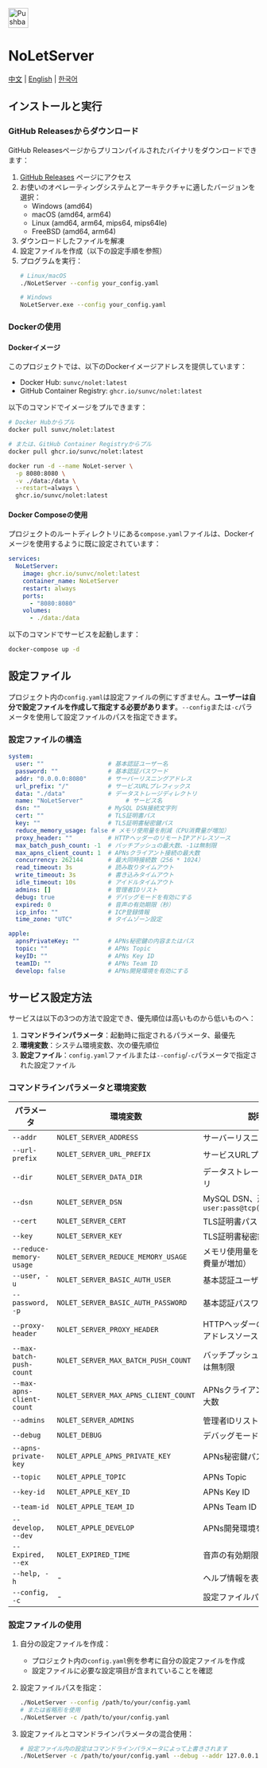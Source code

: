 [<img src="https://developer.apple.com/assets/elements/badges/download-on-the-app-store.svg"
alt="Pushback App"
height="40">](https://apps.apple.com/us/app/id6615073345)
# NoLetServer

[中文](./README.md) | [English](./README_EN.md) | [한국어](./README_KR.md)

## インストールと実行

### GitHub Releasesからダウンロード

GitHub Releasesページからプリコンパイルされたバイナリをダウンロードできます：

1. [GitHub Releases](https://github.com/sunvc/NoLetServer/releases) ページにアクセス
2. お使いのオペレーティングシステムとアーキテクチャに適したバージョンを選択：
   - Windows (amd64)
   - macOS (amd64, arm64)
   - Linux (amd64, arm64, mips64, mips64le)
   - FreeBSD (amd64, arm64)
3. ダウンロードしたファイルを解凍
4. 設定ファイルを作成（以下の設定手順を参照）
5. プログラムを実行：
   ```bash
   # Linux/macOS
   ./NoLetServer --config your_config.yaml
   
   # Windows
   NoLetServer.exe --config your_config.yaml
   ```

### Dockerの使用

#### Dockerイメージ

このプロジェクトでは、以下のDockerイメージアドレスを提供しています：

- Docker Hub: `sunvc/nolet:latest`
- GitHub Container Registry: `ghcr.io/sunvc/nolet:latest`

以下のコマンドでイメージをプルできます：

```bash
# Docker Hubからプル
docker pull sunvc/nolet:latest

# または、GitHub Container Registryからプル
docker pull ghcr.io/sunvc/nolet:latest

docker run -d --name NoLet-server \
  -p 8080:8080 \
  -v ./data:/data \
  --restart=always \
  ghcr.io/sunvc/nolet:latest
```

#### Docker Composeの使用

プロジェクトのルートディレクトリにある`compose.yaml`ファイルは、Dockerイメージを使用するように既に設定されています：

```yaml
services:
  NoLetServer:
    image: ghcr.io/sunvc/nolet:latest
    container_name: NoLetServer
    restart: always
    ports:
      - "8080:8080"
    volumes:
      - ./data:/data
```

以下のコマンドでサービスを起動します：

```bash
docker-compose up -d
```

## 設定ファイル

プロジェクト内の`config.yaml`は設定ファイルの例にすぎません。**ユーザーは自分で設定ファイルを作成して指定する必要があります**。`--config`または`-c`パラメータを使用して設定ファイルのパスを指定できます。

### 設定ファイルの構造

```yaml
system:
  user: ""                  # 基本認証ユーザー名
  password: ""              # 基本認証パスワード
  addr: "0.0.0.0:8080"      # サーバーリスニングアドレス
  url_prefix: "/"           # サービスURLプレフィックス
  data: "./data"            # データストレージディレクトリ
  name: "NoLetServer"            # サービス名
  dsn: ""                   # MySQL DSN接続文字列
  cert: ""                  # TLS証明書パス
  key: ""                   # TLS証明書秘密鍵パス
  reduce_memory_usage: false # メモリ使用量を削減（CPU消費量が増加）
  proxy_header: ""          # HTTPヘッダーのリモートIPアドレスソース
  max_batch_push_count: -1  # バッチプッシュの最大数、-1は無制限
  max_apns_client_count: 1  # APNsクライアント接続の最大数
  concurrency: 262144       # 最大同時接続数（256 * 1024）
  read_timeout: 3s          # 読み取りタイムアウト
  write_timeout: 3s         # 書き込みタイムアウト
  idle_timeout: 10s         # アイドルタイムアウト
  admins: []                # 管理者IDリスト
  debug: true               # デバッグモードを有効にする
  expired: 0                # 音声の有効期限（秒）
  icp_info: ""              # ICP登録情報
  time_zone: "UTC"          # タイムゾーン設定

apple:
  apnsPrivateKey: ""        # APNs秘密鍵の内容またはパス
  topic: ""                 # APNs Topic
  keyID: ""                 # APNs Key ID
  teamID: ""                # APNs Team ID
  develop: false            # APNs開発環境を有効にする
```

## サービス設定方法

サービスは以下の3つの方法で設定でき、優先順位は高いものから低いものへ：

1. **コマンドラインパラメータ**：起動時に指定されるパラメータ、最優先
2. **環境変数**：システム環境変数、次の優先順位
3. **設定ファイル**：`config.yaml`ファイルまたは`--config`/`-c`パラメータで指定された設定ファイル

### コマンドラインパラメータと環境変数

| パラメータ | 環境変数 | 説明 | デフォルト値 |
|------|----------|------|--------|
| `--addr` | `NOLET_SERVER_ADDRESS` | サーバーリスニングアドレス | `0.0.0.0:8080` |
| `--url-prefix` | `NOLET_SERVER_URL_PREFIX` | サービスURLプレフィックス | `/` |
| `--dir` | `NOLET_SERVER_DATA_DIR` | データストレージディレクトリ | `./data` |
| `--dsn` | `NOLET_SERVER_DSN` | MySQL DSN、形式：`user:pass@tcp(host)/dbname` | 空 |
| `--cert` | `NOLET_SERVER_CERT` | TLS証明書パス | 空 |
| `--key` | `NOLET_SERVER_KEY` | TLS証明書秘密鍵パス | 空 |
| `--reduce-memory-usage` | `NOLET_SERVER_REDUCE_MEMORY_USAGE` | メモリ使用量を削減（CPU消費量が増加） | `false` |
| `--user, -u` | `NOLET_SERVER_BASIC_AUTH_USER` | 基本認証ユーザー名 | 空 |
| `--password, -p` | `NOLET_SERVER_BASIC_AUTH_PASSWORD` | 基本認証パスワード | 空 |
| `--proxy-header` | `NOLET_SERVER_PROXY_HEADER` | HTTPヘッダーのリモートIPアドレスソース | 空 |
| `--max-batch-push-count` | `NOLET_SERVER_MAX_BATCH_PUSH_COUNT` | バッチプッシュの最大数、`-1`は無制限 | `-1` |
| `--max-apns-client-count` | `NOLET_SERVER_MAX_APNS_CLIENT_COUNT` | APNsクライアント接続の最大数 | `1` |
| `--admins` | `NOLET_SERVER_ADMINS` | 管理者IDリスト | 空 |
| `--debug` | `NOLET_DEBUG` | デバッグモードを有効にする | `false` |
| `--apns-private-key` | `NOLET_APPLE_APNS_PRIVATE_KEY` | APNs秘密鍵パス | 空 |
| `--topic` | `NOLET_APPLE_TOPIC` | APNs Topic | 空 |
| `--key-id` | `NOLET_APPLE_KEY_ID` | APNs Key ID | 空 |
| `--team-id` | `NOLET_APPLE_TEAM_ID` | APNs Team ID | 空 |
| `--develop, --dev` | `NOLET_APPLE_DEVELOP` | APNs開発環境を有効にする | `false` |
| `--Expired, --ex` | `NOLET_EXPIRED_TIME` | 音声の有効期限（秒） | `120` |
| `--help, -h` | - | ヘルプ情報を表示 | - |
| `--config, -c` | - | 設定ファイルパスを指定 | - |

### 設定ファイルの使用

1. 自分の設定ファイルを作成：
   - プロジェクト内の`config.yaml`例を参考に自分の設定ファイルを作成
   - 設定ファイルに必要な設定項目が含まれていることを確認

2. 設定ファイルパスを指定：
   ```bash
   ./NoLetServer --config /path/to/your/config.yaml
   # または省略形を使用
   ./NoLetServer -c /path/to/your/config.yaml
   ```

3. 設定ファイルとコマンドラインパラメータの混合使用：
   ```bash
   # 設定ファイル内の設定はコマンドラインパラメータによって上書きされます
   ./NoLetServer -c /path/to/your/config.yaml --debug --addr 127.0.0.1:8080
   ```